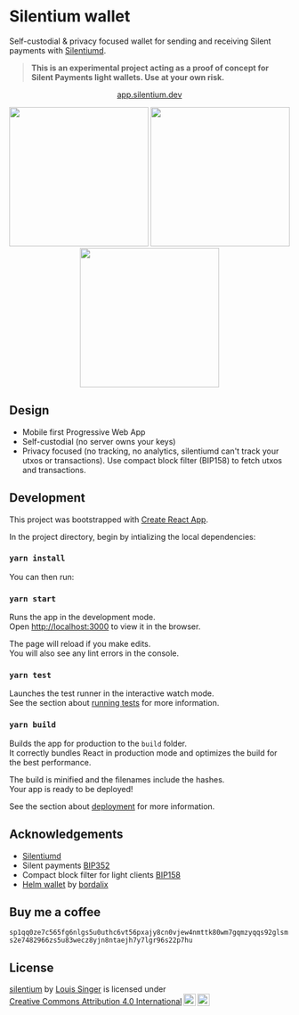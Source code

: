 # Silentium wallet

Self-custodial & privacy focused wallet for sending and receiving Silent payments with [Silentiumd](https://github.com/louisinger/silentiumd).

> **This is an experimental project acting as a proof of concept for Silent Payments light wallets. Use at your own risk.**

<p align="center">
    <a href="https://app.silentium.dev">app.silentium.dev</a>
</p>
<p align="center">
    <img src="./screenshots/balance.jpeg" width="250px" >
    <img src="./screenshots/receive.jpeg" width="250px" >
    <img src="./screenshots/send.jpeg" width="250px" >
</p>

## Design

- Mobile first Progressive Web App
- Self-custodial (no server owns your keys)
- Privacy focused (no tracking, no analytics, silentiumd can't track your utxos or transactions). Use compact block filter (BIP158) to fetch utxos and transactions.

## Development

This project was bootstrapped with [Create React App](https://github.com/facebook/create-react-app).

In the project directory, begin by intializing the local dependencies:

### `yarn install`

You can then run:

### `yarn start`

Runs the app in the development mode.\
Open [http://localhost:3000](http://localhost:3000) to view it in the browser.

The page will reload if you make edits.\
You will also see any lint errors in the console.

### `yarn test`

Launches the test runner in the interactive watch mode.\
See the section about [running tests](https://facebook.github.io/create-react-app/docs/running-tests) for more information.

### `yarn build`

Builds the app for production to the `build` folder.\
It correctly bundles React in production mode and optimizes the build for the best performance.

The build is minified and the filenames include the hashes.\
Your app is ready to be deployed!

See the section about [deployment](https://facebook.github.io/create-react-app/docs/deployment) for more information.

## Acknowledgements

- [Silentiumd](https://github.com/louisinger/silentiumd) 
- Silent payments [BIP352](https://github.com/bitcoin/bips/pull/1458)
- Compact block filter for light clients [BIP158](https://bips.dev/158)
- [Helm wallet](https://github.com/bordalix/helm-wallet) by [bordalix](https://github.com/bordalix)

## Buy me a coffee

`sp1qq0ze7c565fg6nlgs5u0uthc6vt56pxajy8cn0vjew4nmttk80wm7gqmzyqqs92glsms2e7482966zs5u83wecz8yjn8ntaejh7y7lgr96s22p7hu`

## License

<p xmlns:cc="http://creativecommons.org/ns#" xmlns:dct="http://purl.org/dc/terms/"><a property="dct:title" rel="cc:attributionURL" href="https://github.com/louisinger/silentium">silentium</a> by <a rel="cc:attributionURL dct:creator" property="cc:attributionName" href="https://github.com/louisinger">Louis Singer</a> is licensed under <a href="https://creativecommons.org/licenses/by/4.0/?ref=chooser-v1" target="_blank" rel="license noopener noreferrer" style="display:inline-block;">Creative Commons Attribution 4.0 International<img style="height:22px!important;margin-left:3px;vertical-align:text-bottom;" src="https://mirrors.creativecommons.org/presskit/icons/cc.svg?ref=chooser-v1" alt=""><img style="height:22px!important;margin-left:3px;vertical-align:text-bottom;" src="https://mirrors.creativecommons.org/presskit/icons/by.svg?ref=chooser-v1" alt=""></a></p>
